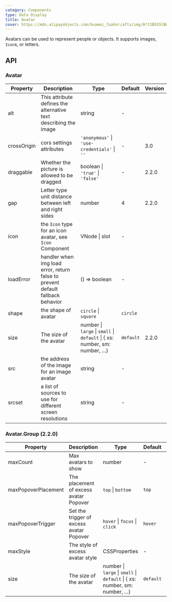 ```yaml
---
category: Components
type: Data Display
title: Avatar
cover: https://mdn.alipayobjects.com/huamei_7uahnr/afts/img/A*JJBSS5lBG4IAAAAAAAAAAAAADrJ8AQ/original
---
```


Avatars can be used to represent people or objects. It supports images, `Icon`s, or letters.

## API

### Avatar

| Property | Description | Type | Default | Version |
| --- | --- | --- | --- | --- |
| alt | This attribute defines the alternative text describing the image | string | - |  |
| crossOrigin | cors settings attributes | `'anonymous'` \| `'use-credentials'` \| `''` | - | 3.0 |
| draggable | Whether the picture is allowed to be dragged | boolean \| `'true'` \| `'false'` | - | 2.2.0 |
| gap | Letter type unit distance between left and right sides | number | 4 | 2.2.0 |
| icon | the `Icon` type for an icon avatar, see `Icon` Component | VNode \| slot | - |  |
| loadError | handler when img load error, return false to prevent default fallback behavior | () => boolean | - |  |
| shape | the shape of avatar | `circle` \| `square` | `circle` |  |
| size | The size of the avatar | number \| `large` \| `small` \| `default` \| { xs: number, sm: number, ...} | `default` | 2.2.0 |
| src | the address of the image for an image avatar | string | - |  |
| srcset | a list of sources to use for different screen resolutions | string | - |  |

### Avatar.Group (2.2.0)

| Property | Description | Type | Default | Version |
| --- | --- | --- | --- | --- |
| maxCount | Max avatars to show | number | - |  |
| maxPopoverPlacement | The placement of excess avatar Popover | `top` \| `bottom` | `top` |  |
| maxPopoverTrigger | Set the trigger of excess avatar Popover | `hover` \| `focus` \| `click` | `hover` | 3.0 |
| maxStyle | The style of excess avatar style | CSSProperties | - |  |
| size | The size of the avatar | number \| `large` \| `small` \| `default` \| { xs: number, sm: number, ...} | `default` |  |
